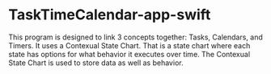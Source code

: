 # TaskTimeCalendar-app-swift
This program is designed to link 3 concepts together: Tasks, Calendars, and Timers.  It uses a Contexual State Chart.  That is a state chart where each state has options for what behavior it executes over time.  The Contexual State Chart is used to store data as well as behavior.
